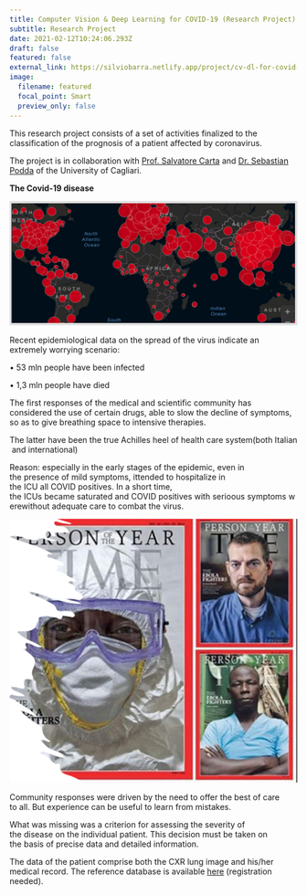 ```yaml
---
title: Computer Vision & Deep Learning for COVID-19 (Research Project)
subtitle: Research Project
date: 2021-02-12T10:24:06.293Z
draft: false
featured: false
external_link: https://silviobarra.netlify.app/project/cv-dl-for-covid-research-project/#index.md
image:
  filename: featured
  focal_point: Smart
  preview_only: false
---
```

This research project consists of a set of activities finalized to the classification of the prognosis of a patient affected by coronavirus. 

The project is in collaboration with [Prof. Salvatore Carta](https://people.unica.it/salvatoremariocarta/) and [Dr. Sebastian Podda](https://aibd.unica.it/people/sebastian-podda) of the University of Cagliari.

**The Covid-19 disease**

![](imm1.png)

Recent epidemiological data on the spread of the virus indicate an extremely worrying scenario:

• 53 mln people have been infected

• 1,3 mln people have died

The first responses of the medical and scientific community has considered the use of certain drugs, able to slow the decline of symptoms, so as to give breathing space to intensive therapies.

The latter have been the true Achilles heel of health care system(both Italian and international)

Reason: especially in the early stages of the epidemic, even in the presence of mild symptoms, ittended to hospitalize in the ICU all COVID positives. In a short time, the ICUs became saturated and COVID positives with serioous symptoms werewithout adequate care to combat the virus.

![](imm2.png)

Community responses were driven by the need to offer the best of care to all. But experience can be useful to learn from mistakes.

What was missing was a criterion for assessing the severity of the disease on the individual patient. This decision must be taken on the basis of precise data and detailed information.

The data of the patient comprise both the CXR lung image and his/her medical record. The reference database is available [here](https://aiforcovid.radiomica.it) (registration needed).